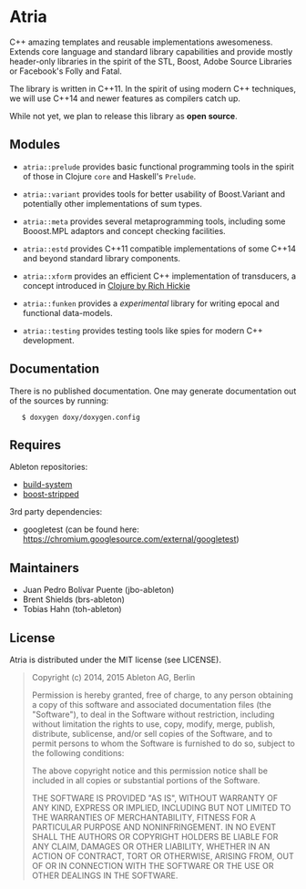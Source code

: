 # Atria

C++ amazing templates and reusable implementations awesomeness.
Extends core language and standard library capabilities and provide
mostly header-only libraries in the spirit of the STL, Boost, Adobe
Source Libraries or Facebook's Folly and Fatal.

The library is written in C++11.  In the spirit of using modern C++
techniques, we will use C++14 and newer features as compilers catch up.

While not yet, we plan to release this library as **open source**.

## Modules

* `atria::prelude` provides basic functional programming tools in the
  spirit of those in Clojure `core` and Haskell's `Prelude`.

* `atria::variant` provides tools for better usability of Boost.Variant
  and potentially other implementations of sum types.

* `atria::meta` provides several metaprogramming tools, including some
  Booost.MPL adaptors and concept checking facilities.

* `atria::estd` provides C++11 compatible implementations of some
  C++14 and beyond standard library components.

* `atria::xform` provides an efficient C++ implementation of
  transducers, a concept introduced in [Clojure by Rich
  Hickie](http://blog.cognitect.com/blog/2014/8/6/transducers-are-coming)

* `atria::funken` provides a *experimental* library for writing epocal
  and functional data-models.

* `atria::testing` provides testing tools like spies for modern C++
  development.

## Documentation

There is no published documentation.  One may generate documentation
out of the sources by running:
```
   $ doxygen doxy/doxygen.config
```

## Requires

Ableton repositories:

  - [build-system](https://github.com/AbletonAppDev/build-system)
  - [boost-stripped](https://github.com/AbletonAppDev/boost-stripped)

3rd party dependencies:

  - googletest (can be found here: https://chromium.googlesource.com/external/googletest)

## Maintainers

  - Juan Pedro Bolívar Puente (jbo-ableton)
  - Brent Shields (brs-ableton)
  - Tobias Hahn (toh-ableton)

License
-------

Atria is distributed under the MIT license (see LICENSE).

> Copyright (c) 2014, 2015 Ableton AG, Berlin
>
> Permission is hereby granted, free of charge, to any person obtaining a copy
> of this software and associated documentation files (the "Software"), to deal
> in the Software without restriction, including without limitation the rights
> to use, copy, modify, merge, publish, distribute, sublicense, and/or sell
> copies of the Software, and to permit persons to whom the Software is
> furnished to do so, subject to the following conditions:
>
> The above copyright notice and this permission notice shall be included in
> all copies or substantial portions of the Software.
>
> THE SOFTWARE IS PROVIDED "AS IS", WITHOUT WARRANTY OF ANY KIND, EXPRESS OR
> IMPLIED, INCLUDING BUT NOT LIMITED TO THE WARRANTIES OF MERCHANTABILITY,
> FITNESS FOR A PARTICULAR PURPOSE AND NONINFRINGEMENT. IN NO EVENT SHALL THE
> AUTHORS OR COPYRIGHT HOLDERS BE LIABLE FOR ANY CLAIM, DAMAGES OR OTHER
> LIABILITY, WHETHER IN AN ACTION OF CONTRACT, TORT OR OTHERWISE, ARISING FROM,
> OUT OF OR IN CONNECTION WITH THE SOFTWARE OR THE USE OR OTHER DEALINGS IN
> THE SOFTWARE.
